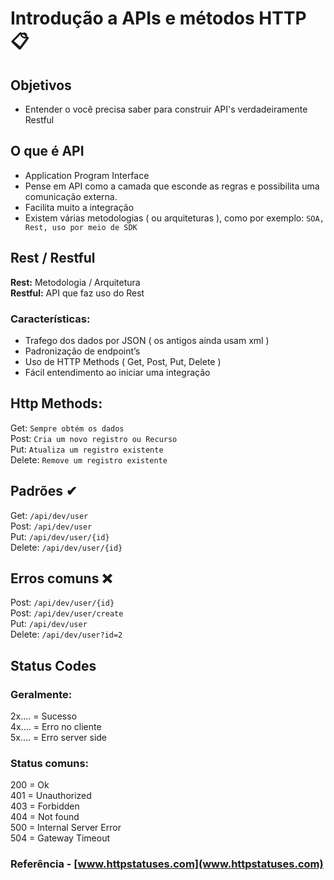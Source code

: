 # Introdução a APIs e métodos HTTP 📋

## Objetivos

- Entender o você precisa saber para construir API's verdadeiramente Restful

## O que é API

- Application Program Interface
- Pense em API como a camada que esconde as regras e possibilita uma comunicação externa.
- Facilita muito a integração
- Existem várias metodologias ( ou arquiteturas ), como por exemplo: ``SOA, Rest, uso por meio de SDK``

## Rest / Restful
**Rest:** Metodologia / Arquitetura <br>
**Restful:** API que faz uso do Rest

### Características:
- Trafego dos dados por JSON ( os antigos ainda usam xml )
- Padronização de endpoint’s
- Uso de HTTP Methods ( Get, Post, Put, Delete )
- Fácil entendimento ao iniciar uma integração

## Http Methods:
Get: ``Sempre obtém os dados`` <br>
Post: ``Cria um novo registro ou Recurso`` <br>
Put: ``Atualiza um registro existente`` <br>
Delete: ``Remove um registro existente`` <br>

## Padrões ✔
Get: ``/api/dev/user`` <br>
Post: ``/api/dev/user`` <br>
Put: ``/api/dev/user/{id}`` <br>
Delete: ``/api/dev/user/{id}`` <br>

## Erros comuns ❌
Post: ``/api/dev/user/{id}`` <br>
Post: ``/api/dev/user/create`` <br>
Put: ``/api/dev/user`` <br>
Delete: ``/api/dev/user?id=2`` <br>

## Status Codes

### Geralmente:
2x.... = Sucesso <br>
4x.... = Erro no cliente <br>
5x.... = Erro server side <br>

### Status comuns:
200 = Ok <br>
401 = Unauthorized <br>
403 = Forbidden <br>
404 = Not found <br>
500 = Internal Server Error <br>
504 = Gateway Timeout <br>

### Referência - [www.httpstatuses.com](www.httpstatuses.com)
